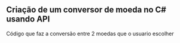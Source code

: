 ## Criação de um conversor de moeda no C# usando API

Código que faz a conversão entre 2 moedas que o usuario escolher
